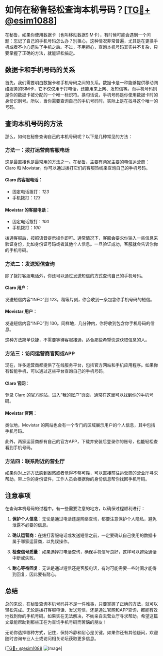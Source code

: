 # 如何在秘鲁轻松查询本机号码？[[TG💪+ @esim1088](https://t.me/s/esim1088)]

在秘鲁，如果你使用数据卡（也叫移动数据SIM卡），有时候可能会遇到一个问题：忘记了自己的手机号码怎么办？别担心，这种情况非常普遍，尤其是在更换手机或者不小心遗失了手机之后。不过，不用担心，查询本机号码其实并不复杂，只要掌握了正确的方法，就能轻松搞定。

## 数据卡和手机号码的关系

首先，我们需要明白数据卡和手机号码之间的关系。数据卡是一种能够提供移动网络服务的SIM卡，它不仅仅用于打电话，还能用来上网、发短信等。而手机号码则是你的数据卡被分配的一个唯一标识符。换句话说，手机号码是你使用数据卡时的身份识别号。所以，当你需要查询自己的手机号码时，实际上是在找寻这个唯一的号码。

## 查询本机号码的方法

那么，如何在秘鲁查询自己的本机号码呢？以下是几种常见的方法：

### 方法一：拨打运营商客服电话

这是最直接也是最常用的方法之一。在秘鲁，主要有两家主要的电信运营商：Claro 和 Movistar。你可以通过拨打它们的客服热线来查询自己的手机号码。

#### Claro 的客服电话：
- 固定电话拨打：*123*
- 手机拨打：*123*

#### Movistar 的客服电话：
- 固定电话拨打：*100*
- 手机拨打：*100*

拨通客服后，按照语音提示操作即可。通常情况下，客服会要求你输入一些信息来验证身份，比如身份证号码或者其他个人信息。一旦验证成功，客服就会告诉你你的手机号码。

### 方法二：发送短信查询

除了拨打客服电话外，你还可以通过发送短信的方式查询自己的手机号码。

#### Claro 用户：
发送短信内容“INFO”到 123。稍等片刻，你会收到一条包含你手机号码的短信。

#### Movistar 用户：
发送短信内容“INFO”到 100。同样地，几分钟内，你将收到包含你手机号码的信息。

这种方法简单快捷，不需要等待客服接通，适合那些希望快速获取信息的人。

### 方法三：访问运营商官网或APP

现在，许多运营商都提供了在线服务平台，包括官方网站和手机应用程序。如果你有智能手机，可以通过这些平台查询自己的手机号码。

#### Claro 官网：
登录 Claro 的官方网站，进入“我的账户”页面，通常在这里可以找到你的手机号码。

#### Movistar 官网：
类似地，Movistar 的网站也会有一个专门的区域展示用户的个人信息，其中包括手机号码。

此外，两家运营商都有自己的官方APP，下载并安装后登录你的账号，也能轻松查看到手机号码。

### 方法四：联系附近的营业厅

如果你对上述方法感到困惑或者觉得不够可靠，可以直接前往运营商的营业厅寻求帮助。带上你的身份证件，工作人员会根据你的身份信息帮你找回手机号码。

## 注意事项

在查询本机号码的过程中，有一些需要注意的地方，以确保过程顺利进行：

1. **保护个人信息**：无论是通过电话还是网络查询，都要注意保护个人隐私，避免泄露不必要的信息。
   
2. **确认运营商**：在拨打客服电话或发送短信之前，一定要确认自己使用的数据卡属于哪家运营商，以免误操作。

3. **检查信号质量**：如果选择打电话查询，确保手机信号良好，这样可以避免通话中断或失败。

4. **耐心等待回复**：无论是通过短信还是客服电话，有时可能需要一些时间才能得到回复，因此要有耐心。

## 总结

总的来说，在秘鲁查询本机号码并不是一件难事，只要掌握了正确的方法，就可以轻松完成。无论是拨打客服电话、发送短信，还是通过官网和APP查询，都能有效地找到你的手机号码。如果实在无法解决，不妨亲自去营业厅寻求帮助。希望这篇文章能帮助到那些正在为查询手机号码而苦恼的朋友！

无论你选择哪种方式，记住，保持冷静和耐心是关键。如果你还有其他疑问，欢迎随时咨询专业人士或访问相关论坛获取更多信息。

[[TG💪+ @esim1088](https://t.me/s/esim1088) ![Image](https://i.postimg.cc/4NQfJmqS/Snipaste-2025-05-13-00-14-12.png)]